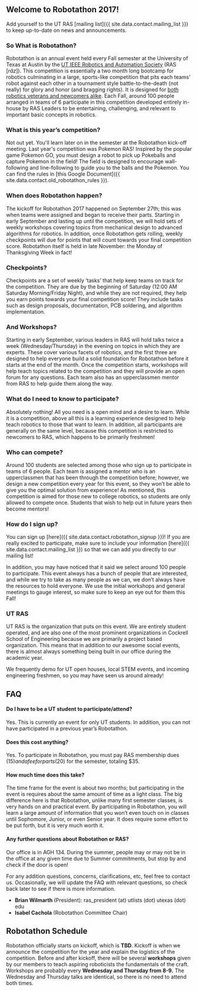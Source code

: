 ## Welcome to Robotathon 2017!

Add yourself to the UT RAS [<span class="bodyLink">mailing list</span>]({{ site.data.contact.mailing_list }}) to keep up-to-date on news and announcements.

### So What is Robotathon?

Robotathon is an annual event held every Fall semester at the University of Texas at Austin by the [<span class="bodyLink">UT IEEE Robotics and Automation Society</span>](robotathon.html#ut-ras) (RAS [_răz_]). This competition is essentially a two month long bootcamp for robotics culminating in a large, sports-like competition that pits each teams’ robot against each other in a tournament style battle-to-the-death (not really) for glory and honor (and bragging rights). It is designed for [<span class="bodyLink">both robotics veterans and newcomers alike</span>](robotathon.html#what-do-i-need-to-know-to-participate). Each Fall, around 100 people arranged in teams of 6 participate in this competition developed entirely in-house by RAS Leaders to be entertaining, challenging, and relevant to important basic concepts in robotics.

### What is this year’s competition?

Not out yet. You'll learn later on in the semester at the Robotathon kick-off meeting. Last year's competition was Pokemon RAS! Inspired by the popular game Pokemon GO, you must design a robot to pick up Pokeballs and capture Pokemon in the field! The field is designed to encourage wall-following and line-following to guide you to the balls and the Pokemon. You can find the rules in [this Google Document]({{ site.data.contact.old_robotathon_rules }}).

### When does Robotathon happen?

The kickoff for Robotathon 2017 happened on September 27th; this was when teams were assigned and began to receive their parts. Starting in early September and lasting up until the competition, we will hold sets of weekly workshops covering topics from mechanical design to advanced algorithms for robotics. In addition, once Robotathon gets rolling, weekly checkpoints will due for points that will count towards your final competition score. Robotathon itself is held in late November: the Monday of Thanksgiving Week in fact!

### Checkpoints?

  Checkpoints are a set of weekly ‘tasks’ that help keep teams on track for the competition. They are due by the beginning of Saturday (12:00 AM Saturday Morning/Friday Night), and while they are not required, they help you earn points towards your final competition score! They include tasks such as design proposals, documentation, PCB soldering, and algorithm implementation.

### And Workshops?

  Starting in early September, various leaders in RAS will hold talks twice a week (Wednesday/Thursday) in the evening on topics in which they are experts. These cover various facets of robotics, and the first three are designed to help everyone build a solid foundation for Robotathon before it starts at the end of the month. Once the competition starts, workshops will help teach topics related to the competition and they will provide an open forum for any questions. Each team also has an upperclassmen mentor from RAS to help guide them along the way.

### What do I need to know to participate?

  Absolutely nothing! All you need is a open mind and a desire to learn. While it is a competition, above all this is a learning experience designed to help teach robotics to those that want to learn. In addition, all participants are generally on the same level, because this competition is restricted to newcomers to RAS, which happens to be primarily freshmen!


### Who can compete?

  Around 100 students are selected among those who sign up to participate in teams of 6 people. Each team is assigned a mentor who is an upperclassmen that has been through the competition before; however, we design a new competition every year for this event, so they won’t be able to give you the optimal solution from experience! As mentioned, this competition is aimed for those new to college robotics, so students are only allowed to compete once. Students that wish to help out in future years then become mentors!


### How do I sign up?

  You can sign up [here]({{ site.data.contact.robotathon_signup }})! If you are really excited to participate, make sure to include your information [<span class="bodyLink">here</span>]({{ site.data.contact.mailing_list }}) so that we can add you directly to our mailing list!

  In addition, you may have noticed that it said we select around 100 people to participate. This event always has a bunch of people that are interested, and while we try to take as many people as we can, we don’t always have the resources to hold everyone. We use the initial workshops and general meetings to gauge interest, so make sure to keep an eye out for them this Fall!

### UT RAS

  UT RAS is the organization that puts on this event. We are entirely student operated, and are also one of the most prominent organizations in Cockrell School of Engineering because we are primarily a project based organization. This means that in addition to our awesome social events, there is almost always something being built in our office during the academic year.

  We frequently demo for UT open houses, local STEM events, and incoming engineering freshmen, so you may have seen us around already!

## FAQ

#### Do I have to be a UT student to participate/attend?
Yes. This is currently an event for only UT students. In addition, you can not have participated in a previous year’s Robotathon.

#### Does this cost anything?
Yes. To participate in Robotathon, you must pay RAS membership dues ($15) and a fee for parts ($20) for the semester, totaling $35.

#### How much time does this take?
The time frame for the event is about two months; but participating in the event is requires about the same amount of time as a light class. The big difference here is that Robotathon, unlike many first semester classes, is very hands on and practical event. By participating in Robotathon, you will learn a large amount of information that you won’t even touch on in classes until Sophomore, Junior, or even Senior year. It does require some effort to be put forth, but it is very much worth it.


#### Any further questions about Robotathon or RAS?

  Our office is in AGH 134. During the summer, people may or may not be in the office at any given time due to Summer commitments, but stop by and check if the door is open!

  For any addition questions, concerns, clarifications, etc, feel free to contact us. Occasionally, we will update the FAQ with relevant questions, so check back later to see if there is more information.

- **Brian Wilmarth** (President): ras\_president (at) utlists (dot) utexas (dot) edu
- **Isabel Cachola** (Robotathon Committee Chair)

## Robotathon Schedule

Robotathon officially starts on kickoff, which is **TBD**.  Kickoff is when we announce the competition for the year and explain the logistics of the competition.  Before and after kickoff, there will be several **workshops** given by our members to teach aspiring roboticists the fundamentals of the craft.  Workshops are probably every **Wednesday and Thursday from 8-9.** The Wednesday and Thursday talks are identical, so there is no need to attend both times.

